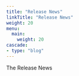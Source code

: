 ```yaml
---
title: "Release News"
linkTitle: "Release News"
weight: 20
menu:
  main:
    weight: 20
cascade:
- type: "blog"
---
```


The Release News
